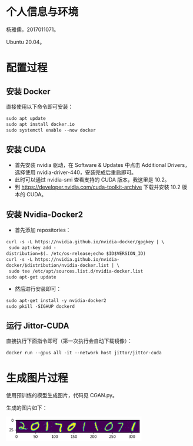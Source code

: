 # 个人信息与环境

杨雅儒，2017011071。

Ubuntu 20.04。

# 配置过程

## 安装 Docker

直接使用以下命令即可安装：

```
sudo apt update
sudo apt install docker.io
sudo systemctl enable --now docker
```

## 安装 CUDA

* 首先安装 nvidia 驱动，在 Software & Updates 中点击 Additional Drivers，选择使用 nvidia-driver-440，安装完成后重启即可。
* 此时可以通过 nvidia-smi 查看支持的 CUDA 版本，我这里是 10.2。
* 到 https://developer.nvidia.com/cuda-toolkit-archive 下载并安装 10.2 版本的 CUDA。

## 安装 Nvidia-Docker2

* 首先添加 repositories：

```
curl -s -L https://nvidia.github.io/nvidia-docker/gpgkey | \
 sudo apt-key add -
distribution=$(. /etc/os-release;echo $ID$VERSION_ID)
curl -s -L https://nvidia.github.io/nvidia-docker/$distribution/nvidia-docker.list | \
 sudo tee /etc/apt/sources.list.d/nvidia-docker.list
sudo apt-get update
```

* 然后进行安装即可：

```
sudo apt-get install -y nvidia-docker2
sudo pkill -SIGHUP dockerd
```


## 运行 Jittor-CUDA

直接执行下面指令即可（第一次执行会自动下载镜像）：

```
docker run --gpus all -it --network host jittor/jittor-cuda
```

# 生成图片过程

使用预训练的模型生成图片，代码见 CGAN.py。

生成的图片如下：

![2017011071](./2017011071.png)
